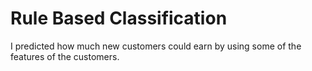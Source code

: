 # Rule Based Classification

I predicted how much new customers could earn by using some of the features of the customers.
